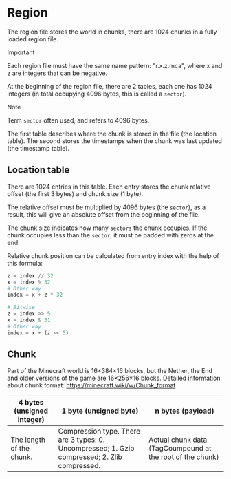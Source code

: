 # Region
The region file stores the world in chunks, there are 1024 chunks in a fully loaded region file. 

> [!IMPORTANT]
> Each region file must have the same name pattern: "r.x.z.mca", where x and z are integers that can be negative.

At the beginning of the region file, there are 2 tables, each one has 1024 integers (in total occupying 4096 bytes, this is called a `sector`).

> [!NOTE]
> Term `sector` often used, and refers to 4096 bytes.


The first table describes where the chunk is stored in the file (the location table). The second stores the timestamps when the chunk was last updated (the timestamp table).

## Location table
There are 1024 entries in this table. Each entry stores the chunk relative offset (the first 3 bytes) and chunk size (1 byte). 

The relative offset must be multiplied by 4096 bytes (the `sector`), as a result, this will give an absolute offset from the beginning of the file.

The chunk size indicates how many `sectors` the chunk occupies. If the chunk occupies less than the `sector`, it must be padded with zeros at the end.

Relative chunk position can be calculated from entry index with the help of this formula: 
``` Python
z = index // 32
x = index % 32
# Other way
index = x + z * 32

# Bitwise
z = index >> 5
x = index & 31
# Other way
index = x + (z << 5)
``` 

## Chunk
Part of the Minecraft world is 16×384×16 blocks, but the Nether, the End and older versions of the game are 16×256×16 blocks. Detailed information about chunk format: https://minecraft.wiki/w/Chunk_format 

| 4 bytes (unsigned integer) | 1 byte (unsigned byte) | n bytes (payload) |
|---|---|---|
| The length of the chunk. | Compression type. There are 3 types: 0. Uncompressed; 1. Gzip compressed; 2. Zlib compressed. | Actual chunk data (TagCoumpound at the root of the chunk) |

